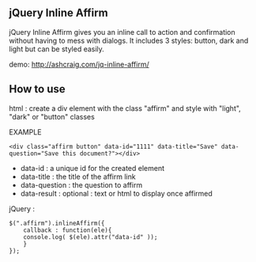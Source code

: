 ## jQuery Inline Affirm

jQuery Inline Affirm gives you an inline call to action and confirmation without having to mess with dialogs. It includes 3 styles: button, dark and light but can be styled easily.

demo: http://ashcraig.com/jq-inline-affirm/

## How to use

html : create a div element with the class "affirm" and style with "light", "dark" or "button" classes

EXAMPLE 

	<div class="affirm button" data-id="1111" data-title="Save" data-question="Save this document?"></div>

- data-id : a unique id for the created element
- data-title : the title of the affirm link
- data-question : the question to affirm
- data-result : optional : text or html to display once affirmed

jQuery :

	$(".affirm").inlineAffirm({
		callback : function(ele){
		console.log( $(ele).attr("data-id" ));
		}
	});



